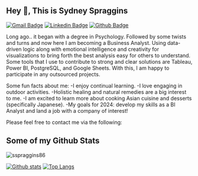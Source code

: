 ## Hey 👋, This is Sydney Spraggins
[![Gmail Badge](https://img.shields.io/badge/-sspraggins86@yahoo.com-c14438?style=flat&logo=Gmail&logoColor=white&link=mailto:sspraggins86@yahoo.com)](mailto:sspraggins86@yahoo.com) 
[![Linkedin Badge](https://img.shields.io/badge/-www.linkedin.com/in/sspraggins-0072b1?style=flat&logo=Linkedin&logoColor=white&link=https://www.linkedin.com/in/www.linkedin.com/in/sspraggins/)](https://www.linkedin.com/in/www.linkedin.com/in/sspraggins/) [![Github Badge](https://img.shields.io/badge/-sspraggins86-grey?style=flat&logo=github&logoColor=white&link=https://github.com/sspraggins86/)](https://www.github.com/sspraggins86/) <p align='left'>Long ago.. it began with a degree in Psychology. Followed by some twists and turns and now here I am becoming a Business Analyst. Using data-driven logic along with emotional intelligence and creativity for visualizations to bring forth the best analysis easy for others to understand. Some tools that I use to contribute to strong and clear solutions are Tableau, Power BI, PostgreSQL, and Google Sheets. With this, I am happy to participate in any outsourced projects.

Some fun facts about me:
-I enjoy continual learning.
-I love engaging in outdoor activities.
-Holistic healing and natural remedies are a big interest to me.
-I am excited to learn more about cooking Asian cuisine and desserts (specifically Japanese).
-My goals for 2024: develop my skills as a BI Analyst and land a job with a company of interest!

Please feel free to contact me via the following:</p>
## Some of my Github Stats
<p align=left> <img src=https://komarev.com/ghpvc/?username=sspraggins86 alt=sspraggins86 /> </p>

[![Github stats](https://github-readme-stats.vercel.app/api?username=sspraggins86&show_icons=true&include_all_commits=true)](https://github.com/sspraggins86/github-readme-stats)
[![Top Langs](https://github-readme-stats.vercel.app/api/top-langs/?username=sspraggins86&layout=compact)](https://github.com/sspraggins86/github-readme-stats)
